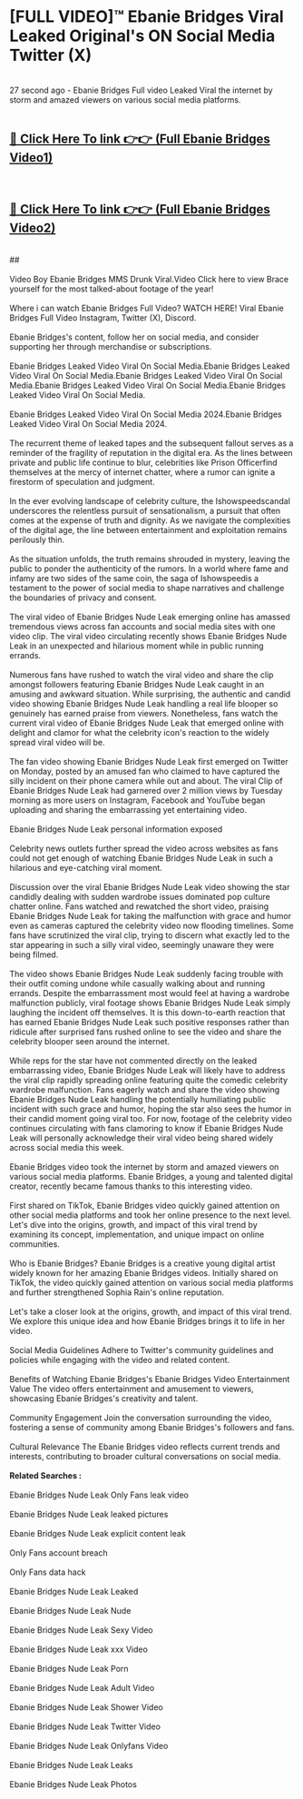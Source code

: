 # [FULL VIDEO]™ Ebanie Bridges Viral Leaked Original's ON Social Media Twitter (X) <br>
<br>
27 second ago - Ebanie Bridges Full video Leaked Viral the internet by storm and amazed viewers on various social media platforms.<br>

 <br>

##  <a href="https://play.123hd.live?title=Full Ebanie_Bridges&ref=git">🔴 Click Here To link 👉👉 (Full Ebanie Bridges Video1)</a><br>
  <br>

##  <a href="https://play.123hd.live?title=Full Ebanie_Bridges&ref=git">🔴 Click Here To link 👉👉 (Full Ebanie Bridges Video2)</a><br>
  <br>
  ##


  <br>

  <br>
Video Boy Ebanie Bridges MMS Drunk Viral.Video Click here to view Brace yourself for the most talked-about footage of the year!
<br><br>
Where i can watch Ebanie Bridges Full Video? WATCH HERE! Viral Ebanie Bridges Full Video Instagram, Twitter (X), Discord.
<br><br>
Ebanie Bridges's content, follow her on social media, and consider supporting her through merchandise or subscriptions.
<br><br>
Ebanie Bridges Leaked Video Viral On Social Media.Ebanie Bridges Leaked Video Viral On Social Media.Ebanie Bridges Leaked Video Viral On Social Media.Ebanie Bridges Leaked Video Viral On Social Media.Ebanie Bridges Leaked Video Viral On Social Media.
<br><br>
Ebanie Bridges Leaked Video Viral On Social Media 2024.Ebanie Bridges Leaked Video Viral On Social Media 2024.
<br><br>
The recurrent theme of leaked tapes and the subsequent fallout serves as a reminder of the fragility of reputation in the digital era. As the lines between private and public life continue to blur, celebrities like Prison Officerfind themselves at the mercy of internet chatter, where a rumor can ignite a firestorm of speculation and judgment.
<br><br>
In the ever evolving landscape of celebrity culture, the Ishowspeedscandal underscores the relentless pursuit of sensationalism, a pursuit that often comes at the expense of truth and dignity. As we navigate the complexities of the digital age, the line between entertainment and exploitation remains perilously thin.
<br><br>
As the situation unfolds, the truth remains shrouded in mystery, leaving the public to ponder the authenticity of the rumors. In a world where fame and infamy are two sides of the same coin, the saga of Ishowspeedis a testament to the power of social media to shape narratives and challenge the boundaries of privacy and consent.
<br><br>
The viral video of Ebanie Bridges Nude Leak emerging online has amassed tremendous views across fan accounts and social media sites with one video clip. The viral video circulating recently shows Ebanie Bridges Nude Leak in an unexpected and hilarious moment while in public running errands.
<br><br>
Numerous fans have rushed to watch the viral video and share the clip amongst followers featuring Ebanie Bridges Nude Leak caught in an amusing and awkward situation. While surprising, the authentic and candid video showing Ebanie Bridges Nude Leak handling a real life blooper so genuinely has earned praise from viewers. Nonetheless, fans watch the current viral video of Ebanie Bridges Nude Leak that emerged online with delight and clamor for what the celebrity icon's reaction to the widely spread viral video will be.
<br><br>
The fan video showing Ebanie Bridges Nude Leak first emerged on Twitter on Monday, posted by an amused fan who claimed to have captured the silly incident on their phone camera while out and about. The viral Clip of Ebanie Bridges Nude Leak had garnered over 2 million views by Tuesday morning as more users on Instagram, Facebook and YouTube began uploading and sharing the embarrassing yet entertaining video.
<br><br>
Ebanie Bridges Nude Leak personal information exposed
<br><br>
Celebrity news outlets further spread the video across websites as fans could not get enough of watching Ebanie Bridges Nude Leak in such a hilarious and eye-catching viral moment.
<br><br>
Discussion over the viral Ebanie Bridges Nude Leak video showing the star candidly dealing with sudden wardrobe issues dominated pop culture chatter online. Fans watched and rewatched the short video, praising Ebanie Bridges Nude Leak for taking the malfunction with grace and humor even as cameras captured the celebrity video now flooding timelines. Some fans have scrutinized the viral clip, trying to discern what exactly led to the star appearing in such a silly viral video, seemingly unaware they were being filmed.
<br><br>
The video shows Ebanie Bridges Nude Leak suddenly facing trouble with their outfit coming undone while casually walking about and running errands. Despite the embarrassment most would feel at having a wardrobe malfunction publicly, viral footage shows Ebanie Bridges Nude Leak simply laughing the incident off themselves. It is this down-to-earth reaction that has earned Ebanie Bridges Nude Leak such positive responses rather than ridicule after surprised fans rushed online to see the video and share the celebrity blooper seen around the internet.
<br><br>
While reps for the star have not commented directly on the leaked embarrassing video, Ebanie Bridges Nude Leak will likely have to address the viral clip rapidly spreading online featuring quite the comedic celebrity wardrobe malfunction. Fans eagerly watch and share the video showing Ebanie Bridges Nude Leak handling the potentially humiliating public incident with such grace and humor, hoping the star also sees the humor in their candid moment going viral too. For now, footage of the celebrity video continues circulating with fans clamoring to know if Ebanie Bridges Nude Leak will personally acknowledge their viral video being shared widely across social media this week.
<br><br>
Ebanie Bridges video took the internet by storm and amazed viewers on various social media platforms. Ebanie Bridges, a young and talented digital creator, recently became famous thanks to this interesting video.
<br><br>
First shared on TikTok, Ebanie Bridges video quickly gained attention on other social media platforms and took her online presence to the next level. Let's dive into the origins, growth, and impact of this viral trend by examining its concept, implementation, and unique impact on online communities.
<br><br>
Who is Ebanie Bridges? Ebanie Bridges is a creative young digital artist widely known for her amazing Ebanie Bridges videos. Initially shared on TikTok, the video quickly gained attention on various social media platforms and further strengthened Sophia Rain's online reputation.
<br><br>
Let's take a closer look at the origins, growth, and impact of this viral trend. We explore this unique idea and how Ebanie Bridges brings it to life in her video.
<br><br>
Social Media Guidelines Adhere to Twitter's community guidelines and policies while engaging with the video and related content.
<br><br>
Benefits of Watching Ebanie Bridges's Ebanie Bridges Video Entertainment Value The video offers entertainment and amusement to viewers, showcasing Ebanie Bridges's creativity and talent.
<br><br>
Community Engagement Join the conversation surrounding the video, fostering a sense of community among Ebanie Bridges's followers and fans.
<br><br>
Cultural Relevance The Ebanie Bridges video reflects current trends and interests, contributing to broader cultural conversations on social media.
<br><br>
<strong>Related Searches :</strong>
<br><br>
Ebanie Bridges Nude Leak Only Fans leak video
<br><br>
Ebanie Bridges Nude Leak leaked pictures
<br><br>
Ebanie Bridges Nude Leak explicit content leak
<br><br>
Only Fans account breach
<br><br>
Only Fans data hack
<br><br>
Ebanie Bridges Nude Leak Leaked
<br><br>
Ebanie Bridges Nude Leak Nude
<br><br>
Ebanie Bridges Nude Leak Sexy Video
<br><br>
Ebanie Bridges Nude Leak xxx Video
<br><br>
Ebanie Bridges Nude Leak Porn
<br><br>
Ebanie Bridges Nude Leak Adult Video
<br><br>
Ebanie Bridges Nude Leak Shower Video
<br><br>
Ebanie Bridges Nude Leak Twitter Video
<br><br>
Ebanie Bridges Nude Leak Onlyfans Video
<br><br>
Ebanie Bridges Nude Leak Leaks
<br><br>
Ebanie Bridges Nude Leak Photos